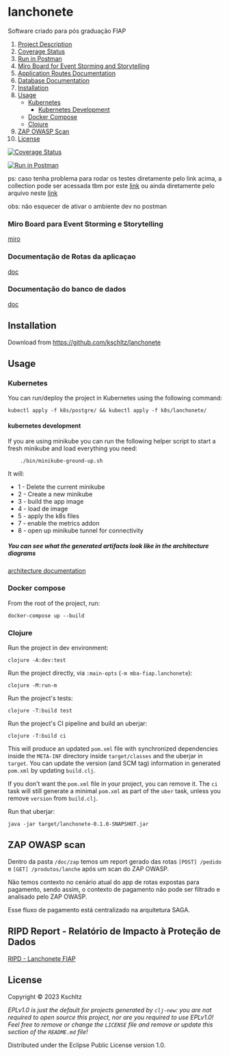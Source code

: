 # lanchonete

Software criado para pós graduação FIAP

1. [Project Description](#lanchonete)
2. [Coverage Status](#coverage-status)
3. [Run in Postman](#run-in-postman)
4. [Miro Board for Event Storming and Storytelling](#miro-board-para-event-storming-e-storytelling)
5. [Application Routes Documentation](#documentação-de-rotas-da-aplicaçao)
6. [Database Documentation](#documentação-do-banco-de-dados)
7. [Installation](#installation)
8. [Usage](#usage)
   - [Kubernetes](#kubernetes)
     - [Kubernetes Development](#kubernetes-development)
   - [Docker Compose](#docker-compose)
   - [Clojure](#clojure)
9. [ZAP OWASP Scan](#zap-owasp-scan)
10. [License](#license)

[![Coverage Status](https://coveralls.io/repos/github/kschltz/lanchonete/badge.svg?branch=feat/nats-posting)](https://coveralls.io/github/kschltz/lanchonete?branch=feat/nats-posting)

[![Run in Postman](https://run.pstmn.io/button.svg)](https://app.getpostman.com/run-collection/7462440-796f2919-cc85-47d9-af25-6d5b3828aa38?action=collection%2Ffork&source=rip_markdown&collection-url=entityId%3D7462440-796f2919-cc85-47d9-af25-6d5b3828aa38%26entityType%3Dcollection%26workspaceId%3D89237b62-8986-4c78-81a4-725c13c2db8e#?env%5B%5Bdev%5D%20lanchonete%5D=W3sia2V5IjoiY2F0ZWdvcmlhIiwidmFsdWUiOiJsYW5jaGUiLCJlbmFibGVkIjp0cnVlLCJ0eXBlIjoiZGVmYXVsdCJ9LHsia2V5IjoiaG9zdCIsInZhbHVlIjoiaHR0cDovL2xvY2FsaG9zdDo4MDgwLyIsImVuYWJsZWQiOnRydWUsInR5cGUiOiJkZWZhdWx0In0seyJrZXkiOiJwcm9kdWN0X2lkIiwidmFsdWUiOiIiLCJlbmFibGVkIjp0cnVlLCJ0eXBlIjoiYW55In0seyJrZXkiOiJjbGllbnRlX2lkIiwidmFsdWUiOiIiLCJlbmFibGVkIjp0cnVlLCJ0eXBlIjoiZGVmYXVsdCJ9XQ==)

ps: caso tenha problema para rodar os testes diretamente pelo link acima, a collection pode ser acessada tbm por este [link](https://www.postman.com/cloudy-spaceship-8629/workspace/pos-fiap/collection/7462440-796f2919-cc85-47d9-af25-6d5b3828aa38?action=share&creator=7462440&active-environment=7462440-a3f44872-cf4b-4e3e-8a28-8a1dee94f395) ou ainda diretamente pelo arquivo neste [link](https://1drv.ms/f/s!ArHPKY_La1NFiKUY6SFT0c88iZI3mA?e=ZDs4fj)

obs: não esquecer de ativar o ambiente dev no postman

### Miro Board para Event Storming e Storytelling

[miro](https://miro.com/app/board/uXjVMg_qpOA=/?share_link_id=776193048301)

### Documentação de Rotas da aplicaçao

[doc](/doc/routes.md)

### Documentação do banco de dados

[doc](/doc/database.md)

## Installation

Download from <https://github.com/kschltz/lanchonete>

## Usage

### Kubernetes

You can run/deploy the project in Kubernetes using the following command:

    kubectl apply -f k8s/postgre/ && kubectl apply -f k8s/lanchonete/

#### kubernetes development

If you are using minikube you can run the following helper script to start a fresh minikube and load everything you need:

        ./bin/minikube-ground-up.sh

It will:

- 1 - Delete the current minikube
- 2 - Create a new minikube
- 3 - build the app image
- 4 - load de image
- 5 - apply the k8s files
- 7 - enable the metrics addon
- 8 - open up minikube tunnel for connectivity

##### You can see what the generated artifacts look like in the architecture diagrams

[architecture documentation](/doc/architecture.md)

### Docker compose

From the root of the project, run:

    docker-compose up --build

### Clojure

Run the project in dev environment:

    clojure -A:dev:test

Run the project directly, via `:main-opts` (`-m mba-fiap.lanchonete`):

    clojure -M:run-m

Run the project's tests:

    clojure -T:build test

Run the project's CI pipeline and build an uberjar:

    clojure -T:build ci

This will produce an updated `pom.xml` file with synchronized dependencies inside the `META-INF`
directory inside `target/classes` and the uberjar in `target`. You can update the version (and SCM tag)
information in generated `pom.xml` by updating `build.clj`.

If you don't want the `pom.xml` file in your project, you can remove it. The `ci` task will
still generate a minimal `pom.xml` as part of the `uber` task, unless you remove `version`
from `build.clj`.

Run that uberjar:

    java -jar target/lanchonete-0.1.0-SNAPSHOT.jar

## ZAP OWASP scan

Dentro da pasta `/doc/zap` temos um report gerado das rotas `[POST] /pedido` e `[GET] /produtos/lanche` após um scan do ZAP OWASP.

Não temos contexto no cenário atual do app de rotas expostas para pagamento, sendo assim, o contexto de pagamento não pode ser filtrado e analisado pelo ZAP OWASP.

Esse fluxo de pagamento está centralizado na arquitetura SAGA.

## RIPD Report - Relatório de Impacto à Proteção de Dados

[RIPD - Lanchonete FIAP](https://docs.google.com/document/d/1lt-TSDrFzfbCzAB1NOpEXT-qH11wBRe3_AjL2LAYr-w/edit?usp=sharing)

## License

Copyright © 2023 Kschltz

_EPLv1.0 is just the default for projects generated by `clj-new`: you are not_
_required to open source this project, nor are you required to use EPLv1.0!_
_Feel free to remove or change the `LICENSE` file and remove or update this_
_section of the `README.md` file!_

Distributed under the Eclipse Public License version 1.0.
